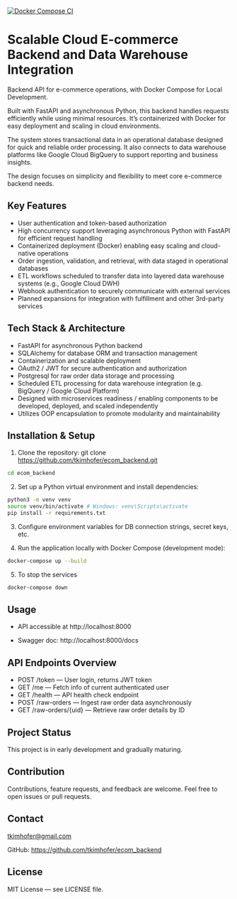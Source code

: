 [![Docker Compose CI](https://github.com/tkimhofer/ecom_backend/actions/workflows/main.yml/badge.svg)](https://github.com/tkimhofer/ecom_backend/actions/workflows/main.yml)

# Scalable Cloud E-commerce Backend and Data Warehouse Integration

Backend API for e-commerce operations, with Docker Compose for Local Development.

Built with FastAPI and asynchronous Python, this backend handles requests efficiently while using minimal resources. It’s containerized with Docker for easy deployment and scaling in cloud environments.

The system stores transactional data in an operational database designed for quick and reliable order processing. It also connects to data warehouse platforms like Google Cloud BigQuery to support reporting and business insights.

The design focuses on simplicity and flexibility to meet core e-commerce backend needs.

## Key Features

- User authentication and token-based authorization
- High concurrency support leveraging asynchronous Python with FastAPI for efficient request handling
- Containerized deployment (Docker) enabling easy scaling and cloud-native operations
- Order ingestion, validation, and retrieval, with data staged in operational databases
- ETL workflows scheduled to transfer data into layered data warehouse systems (e.g., Google Cloud DWH)
- Webhook authentication to securely communicate with external services
- Planned expansions for integration with fulfillment and other 3rd-party services


## Tech Stack & Architecture

- FastAPI for asynchronous Python backend
- SQLAlchemy for database ORM and transaction management
- Containerization and scalable deployment
- OAuth2 / JWT for secure authentication and authorization
- Postgresql for raw order data storage and processing
- Scheduled ETL processing for data warehouse integration (e.g. BigQuery / Google Cloud Platform)
- Designed with microservices readiness / enabling components to be developed, deployed, and scaled independently
- Utilizes OOP encapsulation to promote modularity and maintainability



## Installation & Setup

1. Clone the repository:
git clone https://github.com/tkimhofer/ecom_backend.git
```bash
cd ecom_backend
```

2. Set up a Python virtual environment and install dependencies:
```bash
python3 -m venv venv
source venv/bin/activate # Windows: venv\Scripts\activate
pip install -r requirements.txt
```

3. Configure environment variables for DB connection strings, secret keys, etc.


4. Run the application locally with Docker Compose (development mode):
```bash
docker-compose up --build
```

5. To stop the services
```bash
docker-compose down
```


## Usage

- API accessible at http://localhost:8000

- Swagger doc: http://localhost:8000/docs

## API Endpoints Overview

- POST /token — User login, returns JWT token
- GET /me — Fetch info of current authenticated user
- GET /health — API health check endpoint
- POST /raw-orders — Ingest raw order data asynchronously
- GET /raw-orders/{uid} — Retrieve raw order details by ID


## Project Status

This project is in early development and gradually maturing.

## Contribution

Contributions, feature requests, and feedback are welcome. Feel free to open issues or pull requests.

## Contact

tkimhofer@gmail.com

GitHub: https://github.com/tkimhofer/ecom_backend

## License

MIT License — see LICENSE file.


